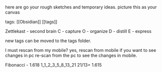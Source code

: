 here are go your rough sketches and temporary ideas.
picture this as your canvas

tags: [[Obsidian]] [[tags]]

Zettlekast - second brain
C - capture
O - organize
D - distill
E - express

new tags can be moved to the tags folder.

I must rescan from my mobile?
yes, rescan from mobile if you want to see changes in pc 
re-scan from the pc to see the changes in mobile.

Fibonacci - 1.618
1_1_2_3_5_8_13_21
21/13= 1.615

